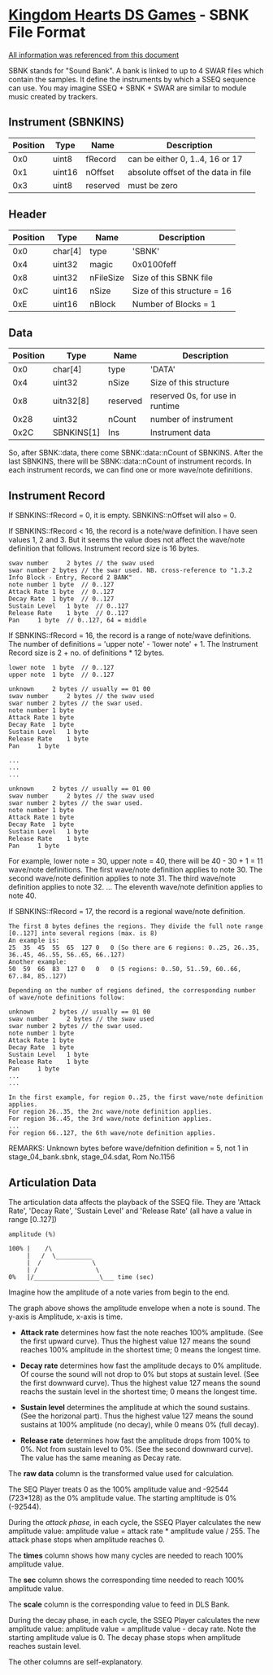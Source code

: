 # [Kingdom Hearts DS Games](../../file-type.md) - SBNK File Format

[All information was referenced from this document](http://www.feshrine.net/hacking/doc/nds-sdat.html)

SBNK stands for "Sound Bank". A bank is linked to up to 4 SWAR files which contain the samples. It define the instruments by which a SSEQ sequence can use. You may imagine SSEQ + SBNK + SWAR are similar to module music created by trackers.

## Instrument (SBNKINS)

| Position | Type | Name | Description 
|----------|------|------|------------
| 0x0 | uint8 | fRecord | can be either 0, 1..4, 16 or 17
| 0x1 | uint16 | nOffset | absolute offset of the data in file
| 0x3 | uint8 | reserved | must be zero

## Header

| Position | Type | Name | Description 
|----------|------|------|------------
| 0x0 | char[4] | type | 'SBNK'
| 0x4 | uint32 | magic | 0x0100feff
| 0x8 | uint32 | nFileSize | Size of this SBNK file
| 0xC | uint16 | nSize | Size of this structure = 16
| 0xE | uint16 | nBlock | Number of Blocks = 1

## Data

| Position | Type | Name | Description 
|----------|------|------|------------
| 0x0 | char[4] | type | 'DATA'
| 0x4 | uint32 | nSize | Size of this structure
| 0x8 | uitn32[8] | reserved | reserved 0s, for use in runtime
| 0x28 | uint32 | nCount | number of instrument
| 0x2C | SBNKINS[1] | Ins | Instrument data

So, after SBNK::data, there come SBNK::data::nCount of SBNKINS. After the last SBNKINS, there will be SBNK::data::nCount of instrument records. In each instrument records, we can find one or more wave/note definitions.

## Instrument Record

If SBNKINS::fRecord = 0, it is empty. SBNKINS::nOffset will also = 0.

If SBNKINS::fRecord < 16, the record is a note/wave definition. I have seen values 1, 2 and 3. But it seems the value does not affect the wave/note definition that follows. Instrument record size is 16 bytes.

```
swav number 	2 bytes	// the swav used
swar number	2 bytes	// the swar used. NB. cross-reference to "1.3.2 Info Block - Entry, Record 2 BANK" 
note number	1 byte 	// 0..127
Attack Rate	1 byte	// 0..127
Decay Rate	1 byte	// 0..127
Sustain Level	1 byte	// 0..127
Release Rate	1 byte	// 0..127
Pan		1 byte	// 0..127, 64 = middle
```

If SBNKINS::fRecord = 16, the record is a range of note/wave definitions. The number of definitions = 'upper note' - 'lower note' + 1. The Instrument Record size is 2 + no. of definitions * 12 bytes.

```
lower note	1 byte 	// 0..127
upper note	1 byte 	// 0..127

unknown		2 bytes	// usually == 01 00
swav number 	2 bytes	// the swav used
swar number	2 bytes	// the swar used. 
note number	1 byte
Attack Rate	1 byte
Decay Rate	1 byte
Sustain Level	1 byte
Release Rate	1 byte
Pan		1 byte

...
...
...

unknown		2 bytes	// usually == 01 00
swav number 	2 bytes	// the swav used
swar number	2 bytes	// the swar used. 
note number	1 byte
Attack Rate	1 byte
Decay Rate	1 byte
Sustain Level	1 byte
Release Rate	1 byte
Pan		1 byte
```

For example, lower note = 30, upper note = 40, there will be 40 - 30 + 1 = 11 wave/note definitions.
The first wave/note definition applies to note 30.
The second wave/note definition applies to note 31.
The third wave/note definition applies to note 32.
...
The eleventh wave/note definition applies to note 40.

If SBNKINS::fRecord = 17, the record is a regional wave/note definition.

```
The first 8 bytes defines the regions. They divide the full note range [0..127] into several regions (max. is 8)
An example is:
25  35  45  55  65  127 0   0 (So there are 6 regions: 0..25, 26..35, 36..45, 46..55, 56..65, 66..127)
Another example:
50  59  66  83  127 0   0   0 (5 regions: 0..50, 51..59, 60..66, 67..84, 85..127)

Depending on the number of regions defined, the corresponding number of wave/note definitions follow:

unknown		2 bytes	// usually == 01 00
swav number 	2 bytes	// the swav used
swar number	2 bytes	// the swar used. 
note number	1 byte	
Attack Rate	1 byte
Decay Rate	1 byte
Sustain Level	1 byte
Release Rate	1 byte
Pan		1 byte
...
...

In the first example, for region 0..25, the first wave/note definition applies.
For region 26..35, the 2nc wave/note definition applies.
For region 36..45, the 3rd wave/note definition applies.
... 
For region 66..127, the 6th wave/note definition applies.
```
  
REMARKS: Unknown bytes before wave/defnition definition = 5, not 1 in stage_04_bank.sbnk, stage_04.sdat, Rom No.1156
  
## Articulation Data

The articulation data affects the playback of the SSEQ file. They are 'Attack Rate', 'Decay Rate', 'Sustain Level' and 'Release Rate' (all have a value in range [0..127])

```
amplitude (%)

100% |    /\
     |   /  \__________
     |  /              \
     | /                \
0%   |/__________________\___ time (sec)
```

Imagine how the amplitude of a note varies from begin to the end.

The graph above shows the amplitude envelope when a note is sound. The y-axis is Amplitude, x-axis is time.

* __Attack rate__ determines how fast the note reaches 100% amplitude. (See the first upward curve). Thus the highest value 127 means the sound reaches 100% amplitude in the shortest time; 0 means the longest time.

* __Decay rate__ determines how fast the amplitude decays to 0% amplitude. Of course the sound will not drop to 0% but stops at sustain level. (See the first downward curve). Thus the highest value 127 means the sound reachs the sustain level in the shortest time; 0 means the longest time.

* __Sustain level__ determines the amplitude at which the sound sustains. (See the horizonal part). Thus the highest value 127 means the sound sustains at 100% amplitude (no decay), while 0 means 0% (full decay).

* __Release rate__ determines how fast the amplitude drops from 100% to 0%. Not from sustain level to 0%. (See the second downward curve). The value has the same meaning as Decay rate.

The __raw data__ column is the transformed value used for calculation.

The SEQ Player treats 0 as the 100% amplitude value and -92544 (723*128) as the 0% amplitude value. The starting ampltitude is 0% (-92544).

During the _attack phase,_ in each cycle, the SSEQ Player calculates the new amplitude value: amplitude value = attack rate * amplitude value / 255. The attack phase stops when amplitude reaches 0.

The __times__ column shows how many cycles are needed to reach 100% amplitude value.

The __sec__ column shows the corresponding time needed to reach 100% amplitude value.

The __scale__ column is the corresponding value to feed in DLS Bank.

During the decay phase, in each cycle, the SSEQ Player calculates the new amplitude value: amplitude value = amplitude value - decay rate. Note the starting amplitude value is 0. The decay phase stops when amplitude reaches sustain level.

The other columns are self-explanatory.
